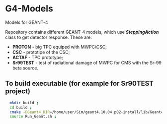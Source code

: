 # G4-Models

Models for GEANT-4

Repository contains different GEANT-4 models, which use 
**_SteppingAction_** class to get detector response. These are:
 + **PROTON** - big TPC equiped with MWPC\CSC;
 + **CSC** - prototipe of the CSC;
 + **ACTAF** - TPC prototype;
 + **Sr99TEST** - test of radiational damage of MWPC for CMS
    with the Sr-99 beta source.

To build executable (for example for Sr90TEST project)
------------------------------------------------------

```bash
  mkdir build ;
  cd build ;
  cmake -DGeant4_DIR=/home/user/Sim/geant4.10.04.p02-install/lib/Geant4-10.4.2/ ../Sr90TEST ;
  source Run_Geant.sh ;
```
